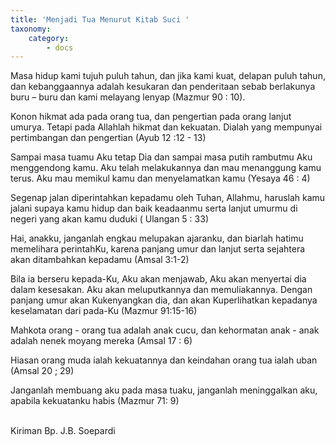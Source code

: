 ```yaml
---
title: 'Menjadi Tua Menurut Kitab Suci '
taxonomy:
    category:
        - docs
---
```


Masa hidup kami tujuh puluh tahun, dan jika kami kuat, delapan puluh tahun, dan kebanggaannya adalah kesukaran dan penderitaan sebab berlakunya buru – buru dan kami melayang lenyap (Mazmur 90 : 10).

Konon hikmat ada pada orang tua, dan pengertian pada orang lanjut umurya. Tetapi pada Allahlah hikmat dan kekuatan. Dialah yang mempunyai pertimbangan dan pengertian (Ayub 12 :12 - 13)

Sampai masa tuamu Aku tetap Dia dan sampai masa putih rambutmu Aku menggendong kamu. Aku telah melakukannya dan mau menanggung kamu terus. Aku mau memikul kamu dan menyelamatkan kamu (Yesaya 46 : 4)

Segenap jalan diperintahkan kepadamu oleh Tuhan, Allahmu, haruslah kamu jalani supaya kamu hidup dan baik keadaanmu serta lanjut umurmu di negeri yang akan kamu duduki ( Ulangan 5 : 33)

Hai, anakku, janganlah engkau melupakan ajaranku, dan biarlah hatimu memelihara perintahKu, karena panjang umur dan lanjut serta sejahtera akan ditambahkan kepadamu (Amsal 3:1-2)

Bila ia berseru kepada-Ku, Aku akan menjawab, Aku akan menyertai dia dalam kesesakan. Aku akan meluputkannya dan memuliakannya. Dengan panjang umur akan Kukenyangkan dia, dan akan Kuperlihatkan kepadanya keselamatan dari pada-Ku (Mazmur 91:15-16)

Mahkota orang - orang tua adalah anak cucu, dan kehormatan anak - anak adalah nenek moyang mereka (Amsal 17 : 6)

Hiasan orang muda ialah kekuatannya dan keindahan orang tua ialah uban (Amsal 20 ; 29)

Janganlah membuang aku pada masa tuaku, janganlah meninggalkan aku, apabila kekuatanku habis (Mazmur 71: 9)

<br>
Kiriman Bp. J.B. Soepardi
